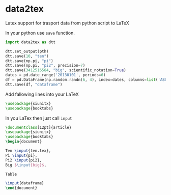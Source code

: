 # data2tex
Latex support for trasport data from python script to LaTeX


In your python use `save` function.

```python
import data2tex as dtt

dtt.set_output(pth)
dtt.save(10, "ten")
dtt.save(np.pi, "pi")
dtt.save(np.pi, "pi2", precision=7)
dtt.save(3412516584, "big", scientific_notation=True)
dates = pd.date_range('20130101', periods=6)
df = pd.DataFrame(np.random.randn(6, 4), index=dates, columns=list('ABCD'))
dtt.save(df, "dataframe")
```

Add fallowing lines into your LaTeX
```latex
\usepackage{siunitx}
\usepackage{booktabs}
```

In you LaTex then just call `input`
```latex
\documentclass[12pt]{article}
\usepackage{siunitx}
\usepackage{booktabs}
\begin{document}

Ten \input{ten.tex},
Pi \input{pi},
Pi2 \input{pi2},
Big $\input{big}$,

Table

\input{dataframe}
\end{document}
```
